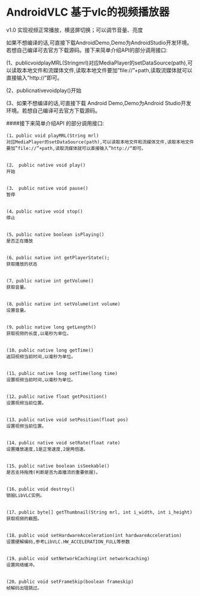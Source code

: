 # AndroidVLC  基于vlc的视频播放器
v1.0 实现视频正常播放，横竖屏切换；可以调节音量、亮度

如果不想编译的话,可直接下载AndroidDemo,Demo为AndroidStudio开发环境。若想自己编译可去官方下载源码。接下来简单介绍API的部分调用接口:

(1、publicvoidplayMRL(Stringmrl)对应MediaPlayer的setDataSource(path),可以读取本地文件和流媒体文件,读取本地文件要加”file://”+path,读取流媒体就可以直接输入”http://“即可。

(2、publicnativevoidplay()开始

(3、如果不想编译的话,可直接下载 Android Demo,Demo为Android Studio开发环境。若想自己编译可去官方下载源码。


####接下来简单介绍API 的部分调用接口: 
```
(1、public void playMRL(String mrl) 
对应MediaPlayer的setDataSource(path),可以读取本地文件和流媒体文件,读取本地文件要加”file://”+path,读取流媒体就可以直接输入”http://“即可。


(2、 public native void play() 
开始


(3、 public native void pause() 
暂停


(4、public native void stop()
停止


(5、public native boolean isPlaying()
是否正在播放


(6、public native int getPlayerState(); 
获取播放的状态


(7、public native int getVolume()
获取音量。


(8、public native int setVolume(int volume)
设置音量。


(9、public native long getLength() 
获取视频的长度,以毫秒为单位。


(10、public native long getTime() 
返回视频当前时间,以毫秒为单位。


(11、public native long setTime(long time) 
设置视频当前时间,以毫秒为单位。


(12、public native float getPosition() 
设置视频当前位置。


(13、public native void setPosition(float pos) 
设置视频当前位置。


(14、public native void setRate(float rate) 
设置播放速度,1是正常速度,2是两倍速。


(15、public native boolean isSeekable() 
是否支持拖拽(判断是否为直播流的重要依据)。


(16、public void destroy()
销毁LibVLC实例。


(17、public byte[] getThumbnail(String mrl, int i_width, int i_height) 
获取视频的截图。


(18、public void setHardwareAcceleration(int hardwareAcceleration) 
设置硬解编码,参考LibVLC.HW_ACCELERATION_FULL等参数


(19、public void setNetworkCaching(int networkcaching) 
设置网络缓冲。


(20、public void setFrameSkip(boolean frameskip)
帧解码出错跳过。
```
